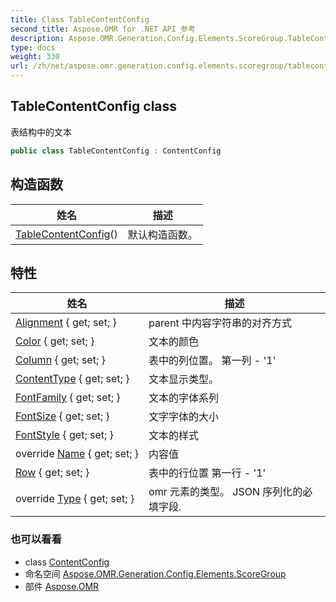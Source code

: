 ```yaml
---
title: Class TableContentConfig
second_title: Aspose.OMR for .NET API 参考
description: Aspose.OMR.Generation.Config.Elements.ScoreGroup.TableContentConfig 班级. 表结构中的文本
type: docs
weight: 330
url: /zh/net/aspose.omr.generation.config.elements.scoregroup/tablecontentconfig/
---
```

## TableContentConfig class

表结构中的文本

```csharp
public class TableContentConfig : ContentConfig
```

## 构造函数

| 姓名 | 描述 |
| --- | --- |
| [TableContentConfig](tablecontentconfig/)() | 默认构造函数。 |

## 特性

| 姓名 | 描述 |
| --- | --- |
| [Alignment](../../aspose.omr.generation.config.elements/contentconfig/alignment/) { get; set; } | parent 中内容字符串的对齐方式 |
| [Color](../../aspose.omr.generation.config.elements/contentconfig/color/) { get; set; } | 文本的颜色 |
| [Column](../../aspose.omr.generation.config.elements.scoregroup/tablecontentconfig/column/) { get; set; } | 表中的列位置。 第一列 - '1' |
| [ContentType](../../aspose.omr.generation.config.elements/contentconfig/contenttype/) { get; set; } | 文本显示类型。 |
| [FontFamily](../../aspose.omr.generation.config.elements/contentconfig/fontfamily/) { get; set; } | 文本的字体系列 |
| [FontSize](../../aspose.omr.generation.config.elements/contentconfig/fontsize/) { get; set; } | 文字字体的大小 |
| [FontStyle](../../aspose.omr.generation.config.elements/contentconfig/fontstyle/) { get; set; } | 文本的样式 |
| override [Name](../../aspose.omr.generation.config.elements/contentconfig/name/) { get; set; } | 内容值 |
| [Row](../../aspose.omr.generation.config.elements.scoregroup/tablecontentconfig/row/) { get; set; } | 表中的行位置 第一行 - '1' |
| override [Type](../../aspose.omr.generation.config.elements.scoregroup/tablecontentconfig/type/) { get; set; } | omr 元素的类型。 JSON 序列化的必填字段. |

### 也可以看看

* class [ContentConfig](../../aspose.omr.generation.config.elements/contentconfig/)
* 命名空间 [Aspose.OMR.Generation.Config.Elements.ScoreGroup](../../aspose.omr.generation.config.elements.scoregroup/)
* 部件 [Aspose.OMR](../../)


